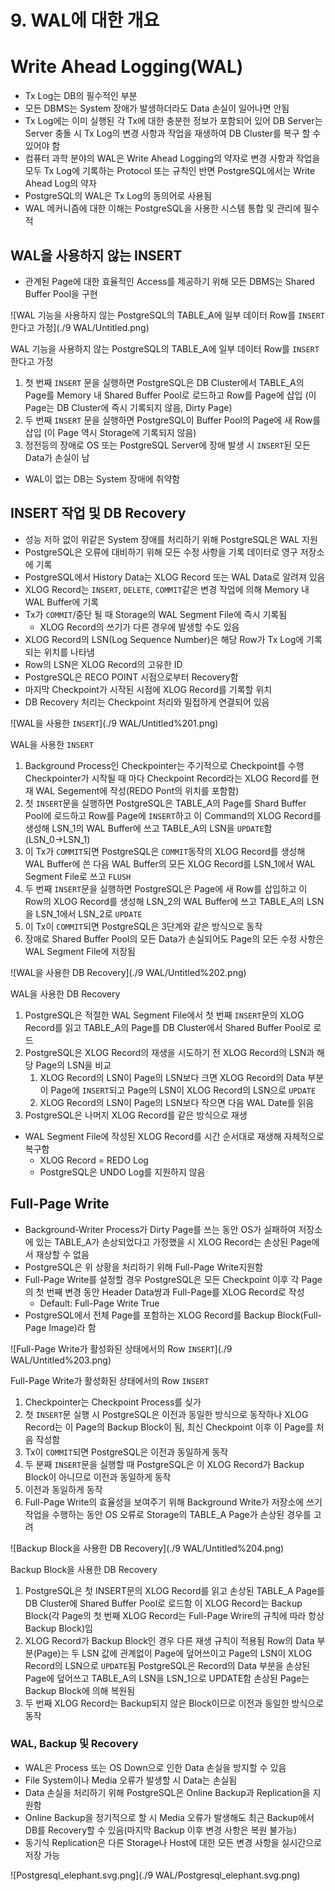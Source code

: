 # 9. WAL에 대한 개요

# Write Ahead Logging(WAL)

- Tx Log는 DB의 필수적인 부분
- 모든 DBMS는 System 장애가 발생하더라도 Data 손실이 일어나면 안됨
- Tx Log에는 이미 실행된 각 Tx에 대한 충분한 정보가 포함되어 있어 DB Server는 Server 충돌 시 Tx Log의 변경 사항과 작업을 재생하여 DB Cluster를 복구 할 수 있어야 함
- 컴퓨터 과학 분야의 WAL은 Write Ahead Logging의 약자로 변경 사항과 작업을 모두 Tx Log에 기록하는 Protocol 또는 규칙인 반면 PostgreSQL에서는 Write Ahead Log의 약자
- PostgreSQL의 WAL은 Tx Log의 동의어로 사용됨
- WAL 메커니즘에 대한 이해는 PostgreSQL을 사용한 시스템 통합 및 관리에 필수적

## WAL을 사용하지 않는 INSERT

- 관계된 Page에 대한 효율적인 Access를 제공하기 위해 모든 DBMS는 Shared Buffer Pool을 구현

![WAL 기능을 사용하지 않는 PostgreSQL의 TABLE_A에 일부 데이터 Row를 `INSERT`한다고 가정](./9 WAL/Untitled.png)

WAL 기능을 사용하지 않는 PostgreSQL의 TABLE_A에 일부 데이터 Row를 `INSERT`한다고 가정

1. 첫 번째 `INSERT` 문을 실행하면 PostgreSQL은 DB Cluster에서 TABLE_A의 Page를 Memory 내 Shared Buffer Pool로 로드하고 Row를 Page에 삽입
(이 Page는 DB Cluster에 즉시 기록되지 않음, Dirty Page)
2. 두 번째 `INSERT` 문을 실행하면 PostgreSQL이 Buffer Pool의 Page에 새 Row를 삽입
(이 Page 역시 Storage에 기록되지 않음)
3. 정전등의 장애로 OS 또는 PostgreSQL Server에 장애 발생 시 `INSERT`된 모든 Data가 손실이 남
- WAL이 없는 DB는 System 장애에 취약함

## INSERT 작업 및 DB Recovery

- 성능 저하 없이 위같은 System 장애를 처리하기 위해 PostgreSQL은 WAL 지원
- PostgreSQL은 오류에 대비하기 위해 모든 수정 사항을 기록 데이터로 영구 저장소에 기록
- PostgreSQL에서 History Data는 XLOG Record 또는 WAL Data로 알려져 있음
- XLOG Record는 `INSERT`, `DELETE`, `COMMIT`같은 변경 작업에 의해 Memory 내 WAL Buffer에 기록
- Tx가 `COMMIT`/중단 될 때 Storage의 WAL Segment File에 즉시 기록됨
    - XLOG Record의 쓰기가 다른 경우에 발생할 수도 있음
- XLOG Record의 LSN(Log Sequence Number)은 해당 Row가 Tx Log에 기록되는 위치를 나타냄
- Row의 LSN은 XLOG Record의 고유한 ID
- PostgreSQL은 RECO POINT 시점으로부터 Recovery함
- 마지막 Checkpoint가 시작된 시점에 XLOG Record를 기록할 위치
- DB Recovery 처리는 Checkpoint 처리와 밀접하게 연결되어 있음

![WAL을 사용한 `INSERT`](./9 WAL/Untitled%201.png)

WAL을 사용한 `INSERT`

1. Background Process인 Checkpointer는 주기적으로 Checkpoint를 수행
Checkpointer가 시작될 때 마다 Checkpoint Record라는 XLOG Record를 현재 WAL Segement에 작성(REDO Pont의 위치를 포함함)
2. 첫 `INSERT`문을 실행하면 PostgreSQL은 TABLE_A의 Page를 Shard Buffer Pool에 로드하고 Row를 Page에 `INSERT`하고 이 Command의 XLOG Record를 생성해 LSN_1의 WAL Buffer에 쓰고 TABLE_A의 LSN을 `UPDATE`함(LSN_0→LSN_1)
3. 이 Tx가 `COMMIT`되면 PostgreSQL은 `COMMIT`동작의 XLOG Record를 생성해 WAL Buffer에 쓴 다음 WAL Buffer의 모든 XLOG Record를 LSN_1에서 WAL Segment File로 쓰고 `FLUSH`
4. 두 번째 `INSERT`문을 실행하면 PostgreSQL은 Page에 새 Row를 삽입하고 이 Row의 XLOG Record를 생성해 LSN_2의 WAL Buffer에 쓰고 TABLE_A의 LSN을 LSN_1에서 LSN_2로 `UPDATE`
5. 이 Tx이 `COMMIT`되면 PostgreSQL은 3단계와 같은 방식으로 동작
6. 장애로 Shared Buffer Pool의 모든 Data가 손실되어도 Page의 모든 수정 사항은 WAL Segment File에 저장됨

![WAL을 사용한 DB Recovery](./9 WAL/Untitled%202.png)

WAL을 사용한 DB Recovery

1. PostgreSQL은 적절한 WAL Segment File에서 첫 번째 `INSERT`문의 XLOG Record를 읽고 TABLE_A의 Page를 DB Cluster에서 Shared Buffer Pool로 로드
2. PostgreSQL은 XLOG Record의 재생을 시도하기 전 XLOG Record의 LSN과 해당 Page의 LSN을 비교
    1. XLOG Record의 LSN이 Page의 LSN보다 크면 XLOG Record의 Data 부분이 Page에 `INSERT`되고 Page의 LSN이 XLOG Record의 LSN으로 `UPDATE`
    2. XLOG Record의 LSN이 Page의 LSN보다 작으면 다음 WAL Date를 읽음
3. PostgreSQL은 나머지 XLOG Record를 같은 방식으로 재생
- WAL Segment File에 작성된 XLOG Record를 시간 순서대로 재생해 자체적으로 복구함
    - XLOG Record = REDO Log
    - PostgreSQL은 UNDO Log를 지원하지 않음

## Full-Page Write

- Background-Writer Process가 Dirty Page를 쓰는 동안 OS가 실패하여 저장소에 있는 TABLE_A가 손상되었다고 가정했을 시 XLOG Record는 손상된 Page에서 재상할 수 없음
- PostgreSQL은 위 상황을 처리하기 위해 Full-Page Write지원함
- Full-Page Write를 설정할 경우 PostgreSQL은 모든 Checkpoint 이후 각 Page의 첫 번째 변경 동안 Header Data쌍과 Full-Page를 XLOG Record로 작성
    - Default: Full-Page Write True
- PostgreSQL에서 전체 Page를 포함하는 XLOG Record를 Backup Block(Full-Page Image)라 함

![Full-Page Write가 활성화된 상태에서의 Row `INSERT`](./9 WAL/Untitled%203.png)

Full-Page Write가 활성화된 상태에서의 Row `INSERT`

1. Checkpointer는 Checkpoint Process를 싲가
2. 첫 `INSERT`문 실행 시 PostgreSQL은 이전과 동일한 방식으로 동작하나 XLOG Record는 이 Page의 Backup Block이 됨, 최신 Checkpoint 이후 이 Page를 처음 작성함
3. Tx이 `COMMIT`되면 PostgreSQL은 이전과 동일하게 동작
4. 두 분째 `INSERT`문을 실행할 때 PostgreSQL은 이 XLOG Record가 Backup Block이 아니므로 이전과 동일하게 동작
5. 이전과 동일하게 동작
6. Full-Page Write의 효율성을 보여주기 위해 Background Write가 저장소에 쓰기 작업을 수행하는 동안 OS 오류로 Storage의 TABLE_A Page가 손상된 경우를 고려

![Backup Block을 사용한 DB Recovery](./9 WAL/Untitled%204.png)

Backup Block을 사용한 DB Recovery

1. PostgreSQL은 첫 INSERT문의 XLOG Record를 읽고 손상된 TABLE_A Page를 DB Cluster에 Shared Buffer Pool로 로드함
이 XLOG Record는 Backup Block(각 Page의 첫 번째 XLOG Record는 Full-Page Wrire의 규칙에 따라 항상 Backup Block)임
2. XLOG Record가 Backup Block인 경우 다른 재생 규칙이 적용됨
Row의 Data 부분(Page)는 두 LSN 값에 관계없이 Page에 덮어쓰이고 Page의 LSN이 XLOG Record의 LSN으로 `UPDATE`됨
PostgreSQL은 Record의 Data 부분을 손상된 Page에 덮어쓰고 TABLE_A의 LSN을 LSN_1으로 UPDATE함
손상된 Page는 Backup Block에 의해 복원됨
3. 두 번째 XLOG Record는 Backup되지 않은 Block이므로 이전과 동일한 방식으로 동작

### WAL, Backup 및 Recovery

- WAL은 Process 또는 OS Down으로 인한 Data 손실을 방지할 수 있음
- File System이나 Media 오류가 발생할 시 Data는 손실됨
- Data 손실을 처리하기 위해 PostgreSQL은 Online Backup과 Replication을 지원함
- Online Backup을 정기적으로 할 시 Media 오류가 발생해도 최근 Backup에서 DB를 Recovery할 수 있음(마지막 Backup 이후 변경 사항은 복원 불가능)
- 동기식 Replication은 다른 Storage나 Host에 대한 모든 변경 사항을 실시간으로 저장 가능

![Postgresql_elephant.svg.png](./9 WAL/Postgresql_elephant.svg.png)